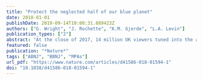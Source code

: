 ```yaml
---
title: "Protect the neglected half of our blue planet"
date: 2018-01-01
publishDate: 2019-09-14T10:08:31.889423Z
authors: ["G. Wright", "J. Rochette", "K.M. Gjerde", "L.A. Levin"]
publication_types: ["2"]
abstract: "At the close of 2017, 14 million UK viewers tuned into the acclaimed second series of David Attenborough's Blue Planet, making it the year's most-watched television show. It brought the wonders of the ocean into people's living rooms and captured the public imagination as never before. Now is the time to capitalize on this enthusiasm, and to advocate for strong, legally binding protections for the high seas — the almost two-thirds of our planet's ocean that are beyond the control of any one State."
featured: false
publication: "*Nature*"
tags: ["ABNJ", "BBNJ", "MPAs"]
url_pdf: "https://www.nature.com/articles/d41586-018-01594-1"
doi: "10.1038/d41586-018-01594-1"
---
```


